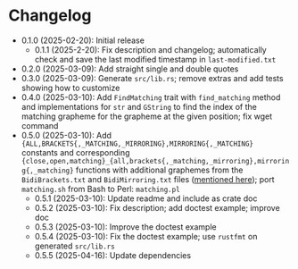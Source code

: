 # Changelog

* 0.1.0 (2025-02-20): Initial release
    * 0.1.1 (2025-2-20): Fix description and changelog; automatically check and save the last modified timestamp in `last-modified.txt`
* 0.2.0 (2025-03-09): Add straight single and double quotes
* 0.3.0 (2025-03-09): Generate `src/lib.rs`; remove extras and add tests showing how to customize
* 0.4.0 (2025-03-10): Add `FindMatching` trait with `find_matching` method and implementations for `str` and `GString` to find the index of the matching grapheme for the grapheme at the given position; fix wget command
* 0.5.0 (2025-03-10): Add `{ALL,BRACKETS{,_MATCHING,_MIRRORING},MIRRORING{,_MATCHING}` constants and corresponding `{close,open,matching}_{all,brackets{,_matching,_mirroring},mirroring{,_matching}` functions with additional graphemes from the `BidiBrackets.txt` and `BidiMirroring.txt` files ([mentioned here](https://stackoverflow.com/questions/13535172/list-of-all-unicodes-open-close-brackets/13535289#comment53701946_13535289)); port `matching.sh` from Bash to Perl: `matching.pl`
    * 0.5.1 (2025-03-10): Update readme and include as crate doc
    * 0.5.2 (2025-03-10): Fix description; add doctest example; improve doc
    * 0.5.3 (2025-03-10): Improve the doctest example
    * 0.5.4 (2025-03-10): Fix the doctest example; use `rustfmt` on generated `src/lib.rs`
    * 0.5.5 (2025-04-16): Update dependencies

